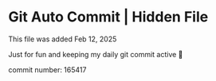 # Git Auto Commit | Hidden File

This file was added Feb 12, 2025

Just for fun and keeping my daily git commit active 🤪

commit number: 165417
